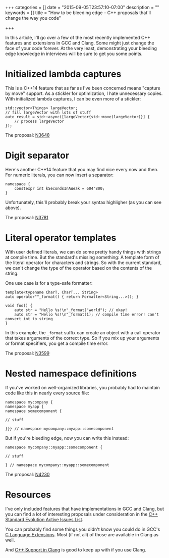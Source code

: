 +++
categories = []
date = "2015-09-05T23:57:10-07:00"
description = ""
keywords = []
title = "How to be bleeding edge – C++ proposals that'll change the way you code"

+++

In this article, I'll go over a few of the most recently implemented C++ features and extensions in GCC and Clang. Some might just change the face of your code forever. At the very least, demonstrating your bleeding edge knowledge in interviews will be sure to get you some points.

Initialized lambda captures
===========================

This is a C++14 feature that as far as I've been concerned means "capture by move" support. As a stickler for optimization, I hate unnecessary copies. With initialized lambda captures, I can be even more of a stickler:

```
std::vector<Things> largeVector;
// fill largeVector with lots of stuff
auto result = std::async([largeVector{std::move(largeVector)}] {
    // process largeVector
});
```

The proposal: [N3648](http://www.open-std.org/jtc1/sc22/wg21/docs/papers/2013/n3648.html)

Digit separator
===============

Here's another C++14 feature that you may find nice every now and then. For numeric literals, you can now insert a separator:

```
namespace {
    constexpr int kSecondsInAWeak = 604'800;
}
```

Unfortunately, this'll probably break your syntax highligher (as you can see above).

The proposal: [N3781](http://www.open-std.org/jtc1/sc22/wg21/docs/papers/2013/n3781.pdf)

Literal operator templates
==========================

With user defined literals, we can do some pretty handy things with strings at compile time. But the standard's missing something: A template form of the literal operator for characters and strings. So with the current standard, we can't change the type of the operator based on the contents of the string.

One use case is for a type-safe formatter:

```
template<typename CharT, CharT... String>
auto operator""_format() { return Formatter<String...>(); }

void foo() {
    auto str = "Hello %s!\n"_format("world"); // okay!
    auto str = "Hello %s!\n"_format(1); // compile time error! can't convert int to string
}
```

In this example, the `_format` suffix can create an object with a call operator that takes arguments of the correct type. So if you mix up your arguments or format specifiers, you get a compile time error.


The proposal: [N3599](http://www.open-std.org/jtc1/sc22/wg21/docs/papers/2013/n3599.html)

Nested namespace definitions
============================

If you've worked on well-organized libraries, you probably had to maintain code like this in nearly every source file:

```
namespace mycompany {
namespace myapp {
namespace somecomponent {

// stuff

}}} // namespace mycompany::myapp::somecomponent
```

But if you're bleeding edge, now you can write this instead:

```
namespace mycompany::myapp::somecomponent {

// stuff

} // namespace mycompany::myapp::somecomponent
```

The proposal: [N4230](http://www.open-std.org/jtc1/sc22/wg21/docs/papers/2014/n4230.html)

Resources
=========

I've only included features that have implementations in GCC and Clang, but you can find a lot of interesting proposals under consideration in the [C++ Standard Evolution Active Issues List](http://cplusplus.github.io/EWG/ewg-active.html).

You can probably find some things you didn't know you could do in GCC's [C Language Extensions](https://gcc.gnu.org/onlinedocs/gcc/C-Extensions.html). Most (if not all) of those are available in Clang as well.

And [C++ Support in Clang](http://clang.llvm.org/cxx_status.html) is good to keep up with if you use Clang.